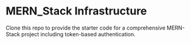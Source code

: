 # MERN_Stack Infrastructure

Clone this repo to provide the starter code for a comprehensive MERN-Stack project including token-based authentication.
